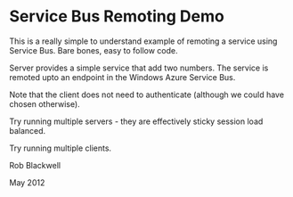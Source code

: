 # Service Bus Remoting Demo

This is a really simple to understand example of remoting a service using Service Bus. Bare bones, easy to follow code.

Server provides a simple service that add two numbers. The service is remoted upto an endpoint in the Windows Azure Service Bus.

Note that the client does not need to authenticate (although we could have chosen otherwise).

Try running multiple servers - they are effectively sticky session load balanced.

Try running multiple clients.


Rob Blackwell

May 2012